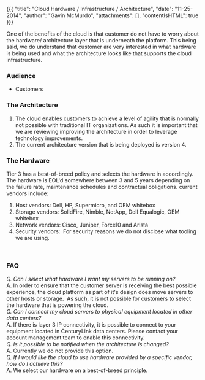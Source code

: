 {{{
  "title": "Cloud Hardware / Infrastructure / Architecture",
  "date": "11-25-2014",
  "author": "Gavin McMurdo",
  "attachments": [],
  "contentIsHTML": true
}}}

<p>One of the benefits of the cloud is that customer do not have to worry about the hardware/ architecture layer that is underneath the platform. This being said, we do understand that customer are very interested in what hardware is being used and
  what the architecture looks like that supports the cloud infrastructure. </p>
<h3>Audience</h3>
<ul>
  <li>Customers</li>
</ul>
<h3>The Architecture</h3>
<ol>
  <li>The cloud enables customers to achieve a level of agility that is normally not possible with traditional IT organizations. As such it is important that we are reviewing improving the architecture in order to leverage technology improvements. </li>
  <li>The current architecture version that is being deployed is version 4.</li>
</ol>
<div>
  <h3>The Hardware</h3> Tier 3 has a best-of-breed policy and selects the hardware in accordingly. The hardware is EOL'd somewhere between 3 and 5 years depending on the failure rate, maintenance schedules and contractual obligations. current vendors include:
  <ol>
    <li>Host vendors: Dell, HP, Supermicro, and OEM whitebox</li>
    <li>Storage vendors: SolidFire, Nimble, NetApp, Dell Equalogic, OEM whitebox</li>
    <li>Network vendors: Cisco, Juniper, Force10 and Arista</li>
    <li>Security vendors: &nbsp;For security reasons we do not disclose what tooling we are using.</li>
  </ol>&nbsp;&nbsp;</div>
<div>
  <h3>FAQ</h3>
  <em>Q. Can I select what hardware I want my servers to be running on?</em>
</div>
<div>A. In order to ensure that the customer server is receiving the best possible experience, the cloud platform as part of it's design does move&nbsp;servers to other hosts or storage.&nbsp;&nbsp;As such, it is not possible for customers to select the hardware
  that is powering the cloud.</div>
<div></div>
<div><em>Q. Can I connect my cloud servers to physical equipment located in other data centers?</em>
  <br />A. If there is layer 3 IP connectivity, it is possible to connect to your equipment&nbsp;located&nbsp;in CenturyLink&nbsp;data centers. Please contact your account management team to enable this connectivity. </div>
<div></div>
<div><em>Q. Is it possible to be notified when the architecture is changed?</em>
</div>
<div>A. Currently we do not provide this option.</div>
<div></div>
<div><em>Q. If I would like the cloud to use hardware provided by a specific vendor, how do I achieve this?</em>
</div>
<div>A. We select our hardware on a best-of-breed principle.</div>